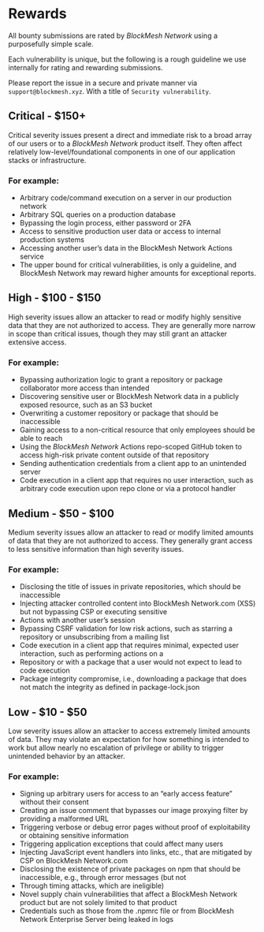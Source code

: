 # Rewards

All bounty submissions are rated by *BlockMesh Network* using a purposefully simple scale.

Each vulnerability is unique, but the following is a rough guideline we use internally for rating and rewarding
submissions.

Please report the issue in a secure and private manner via `support@blockmesh.xyz`.
With a title of `Security vulnerability`.

## Critical - \$150+

Critical severity issues present a direct and immediate risk to a broad array of our users
or to a *BlockMesh Network* product itself.
They often affect relatively low-level/foundational components in one of our application stacks or infrastructure.

### For example:

* Arbitrary code/command execution on a server in our production network
* Arbitrary SQL queries on a production database
* Bypassing the login process, either password or 2FA
* Access to sensitive production user data or access to internal production systems
* Accessing another user’s data in the BlockMesh Network Actions service
* The upper bound for critical vulnerabilities, is only a guideline, and BlockMesh Network may reward higher
  amounts for exceptional reports.

## High - \$100 - \$150

High severity issues allow an attacker to read or modify highly sensitive data that they are
not authorized to access.
They are generally more narrow in scope than critical issues,
though they may still grant an attacker extensive access.

### For example:

* Bypassing authorization logic to grant a repository or package collaborator more access than intended
* Discovering sensitive user or BlockMesh Network data in a publicly exposed resource, such as an S3 bucket
* Overwriting a customer repository or package that should be inaccessible
* Gaining access to a non-critical resource that only employees should be able to reach
* Using the *BlockMesh Network* Actions repo-scoped GitHub token to access high-risk private content outside of that
  repository
* Sending authentication credentials from a client app to an unintended server
* Code execution in a client app that requires no user interaction, such as arbitrary code execution upon repo clone or
  via a protocol handler

## Medium - \$50 - $100

Medium severity issues allow an attacker to read or modify limited amounts of
data that they are not authorized to access.
They generally grant access to less sensitive information than high
severity issues.

### For example:

* Disclosing the title of issues in private repositories, which should be inaccessible
* Injecting attacker controlled content into BlockMesh Network.com (XSS) but not bypassing CSP or executing sensitive
* Actions with another user’s session
* Bypassing CSRF validation for low risk actions, such as starring a repository or unsubscribing from a mailing list
* Code execution in a client app that requires minimal, expected user interaction, such as performing actions on a
* Repository or with a package that a user would not expect to lead to code execution
* Package integrity compromise, i.e., downloading a package that does not match the integrity as defined in
  package-lock.json

## Low - \$10 - \$50

Low severity issues allow an attacker to access extremely limited amounts of data.
They may violate an expectation for how something is intended to work but
allow nearly no escalation of privilege or ability to trigger unintended behavior by an attacker.

### For example:

* Signing up arbitrary users for access to an “early access feature” without their consent
* Creating an issue comment that bypasses our image proxying filter by providing a malformed URL
* Triggering verbose or debug error pages without proof of exploitability or obtaining sensitive information
* Triggering application exceptions that could affect many users
* Injecting JavaScript event handlers into links, etc., that are mitigated by CSP on BlockMesh Network.com
* Disclosing the existence of private packages on npm that should be inaccessible, e.g., through error messages (but not
* Through timing attacks, which are ineligible)
* Novel supply chain vulnerabilities that affect a BlockMesh Network product but are not solely limited to that product
* Credentials such as those from the .npmrc file or from BlockMesh Network Enterprise Server being leaked in logs

